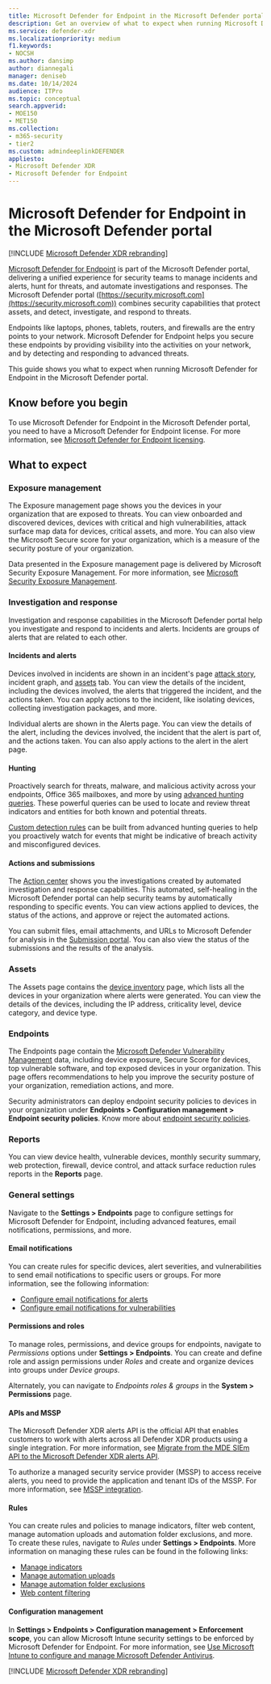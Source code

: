 ```yaml
---
title: Microsoft Defender for Endpoint in the Microsoft Defender portal
description: Get an overview of what to expect when running Microsoft Defender for Endpoint in the Microsoft Defender portal
ms.service: defender-xdr
ms.localizationpriority: medium
f1.keywords:
- NOCSH
ms.author: dansimp
author: diannegali
manager: deniseb
ms.date: 10/14/2024
audience: ITPro
ms.topic: conceptual
search.appverid: 
- MOE150
- MET150
ms.collection: 
- m365-security 
- tier2
ms.custom: admindeeplinkDEFENDER
appliesto:
- Microsoft Defender XDR
- Microsoft Defender for Endpoint
---
```


# Microsoft Defender for Endpoint in the Microsoft Defender portal

[!INCLUDE [Microsoft Defender XDR rebranding](../includes/microsoft-defender.md)]

[Microsoft Defender for Endpoint](/defender-endpoint/microsoft-defender-endpoint) is part of the Microsoft Defender portal, delivering a unified experience for security teams to manage incidents and alerts, hunt for threats, and automate investigations and responses. The Microsoft Defender portal ([https://security.microsoft.com](https://security.microsoft.com)) combines security capabilities that protect assets, and detect, investigate, and respond to threats.

Endpoints like laptops, phones, tablets, routers, and firewalls are the entry points to your network. Microsoft Defender for Endpoint helps you secure these endpoints by providing visibility into the activities on your network, and by detecting and responding to advanced threats.

This guide shows you what to expect when running Microsoft Defender for Endpoint in the Microsoft Defender portal.

## Know before you begin

To use Microsoft Defender for Endpoint in the Microsoft Defender portal, you need to have a Microsoft Defender for Endpoint license. For more information, see [Microsoft Defender for Endpoint licensing](/defender-endpoint/minimum-requirements#licensing-requirements).

## What to expect

### Exposure management

The Exposure management page shows you the devices in your organization that are exposed to threats. You can view onboarded and discovered devices, devices with critical and high vulnerabilities, attack surface map data for devices, critical assets, and more. You can also view the Microsoft Secure score for your organization, which is a measure of the security posture of your organization.

Data presented in the Exposure management page is delivered by Microsoft Security Exposure Management. For more information, see [Microsoft Security Exposure Management](/security-exposure-management/microsoft-security-exposure-management).

### Investigation and response

Investigation and response capabilities in the Microsoft Defender portal help you investigate and respond to incidents and alerts. Incidents are groups of alerts that are related to each other.

#### Incidents and alerts

Devices involved in incidents are shown in an incident's page [attack story](investigate-incidents.md#attack-story), incident graph, and [assets](investigate-incidents.md#assets) tab. You can view the details of the incident, including the devices involved, the alerts that triggered the incident, and the actions taken. You can apply actions to the incident, like isolating devices, collecting investigation packages, and more.

Individual alerts are shown in the Alerts page. You can view the details of the alert, including the devices involved, the incident that the alert is part of, and the actions taken. You can also apply actions to the alert in the alert page.

#### Hunting

Proactively search for threats, malware, and malicious activity across your endpoints, Office 365 mailboxes, and more by using [advanced hunting queries](advanced-hunting-overview.md). These powerful queries can be used to locate and review threat indicators and entities for both known and potential threats.

[Custom detection rules](custom-detection-rules.md) can be built from advanced hunting queries to help you proactively watch for events that might be indicative of breach activity and misconfigured devices.

#### Actions and submissions

The [Action center](m365d-action-center.md) shows you the investigations created by automated investigation and response capabilities. This automated, self-healing in the Microsoft Defender portal can help security teams by automatically responding to specific events. You can view actions applied to devices, the status of the actions, and approve or reject the automated actions.

You can submit files, email attachments, and URLs to Microsoft Defender for analysis in the [Submission portal](m365d-submission-portal.md). You can also view the status of the submissions and the results of the analysis.

### Assets

The Assets page contains the [device inventory](/defender-endpoint/machines-view-overview) page, which lists all the devices in your organization where alerts were generated. You can view the details of the devices, including the IP address, criticality level, device category, and device type.

### Endpoints

The Endpoints page contain the [Microsoft Defender Vulnerability Management](/defender-vulnerability-management/defender-vulnerability-management) data, including device exposure, Secure Score for devices, top vulnerable software, and top exposed devices in your organization. This page offers recommendations to help you improve the security posture of your organization, remediation actions, and more.

Security administrators can deploy endpoint security policies to devices in your organization under **Endpoints > Configuration management > Endpoint security policies**. Know more about [endpoint security policies](/defender-endpoint/manage-security-policies).

### Reports

You can view device health, vulnerable devices, monthly security summary, web protection, firewall, device control, and attack surface reduction rules reports in the **Reports** page.

### General settings

Navigate to the **Settings > Endpoints** page to configure settings for Microsoft Defender for Endpoint, including advanced features, email notifications, permissions, and more.

#### Email notifications

You can create rules for specific devices, alert severities, and vulnerabilities to send email notifications to specific users or groups. For more information, see the following information:

- [Configure email notifications for alerts](configure-email-notifications.md)
- [Configure email notifications for vulnerabilities](/defender-endpoint/configure-vulnerability-email-notifications.md)

#### Permissions and roles

To manage roles, permissions, and device groups for endpoints, navigate to *Permissions* options under **Settings > Endpoints**. You can create and define role and assign permissions under *Roles* and create and organize devices into groups under *Device groups*.

Alternately, you can navigate to *Endpoints roles & groups* in the **System > Permissions** page.

#### APIs and MSSP

The Microsoft Defender XDR alerts API is the official API that enables customers to work with alerts across all Defender XDR products using a single integration. For more information, see [Migrate from the MDE SIEm API to the Microsoft Defender XDR alerts API](/defender-endpoint/configure-siem).

To authorize a managed security service provider (MSSP) to access receive alerts, you need to provide the application and tenant IDs of the MSSP. For more information, see [MSSP integration](/defender-endpoint/configure-mssp-support#mssp-integration).

#### Rules

You can create rules and policies to manage indicators, filter web content, manage automation uploads and automation folder exclusions, and more. To create these rules, navigate to *Rules* under **Settings > Endpoints**. More information on managing these rules can be found in the following links:

- [Manage indicators](/defender-endpoint/indicator-manage)
- [Manage automation uploads](/defender-endpoint/manage-automation-file-uploads.md)
- [Manage automation folder exclusions](/defender-endpoint/manage-automation-folder-exclusions.md)
- [Web content filtering](/defender-endpoint/web-content-filtering)

#### Configuration management

In **Settings > Endpoints > Configuration management > Enforcement scope**, you can  allow Microsoft Intune security settings to be enforced by Microsoft Defender for Endpoint. For more information, see [Use Microsoft Intune to configure and manage Microsoft Defender Antivirus](/defender-endpoint/use-intune-config-manager-microsoft-defender-antivirus.md).

[!INCLUDE [Microsoft Defender XDR rebranding](../includes/defender-m3d-techcommunity.md)]
